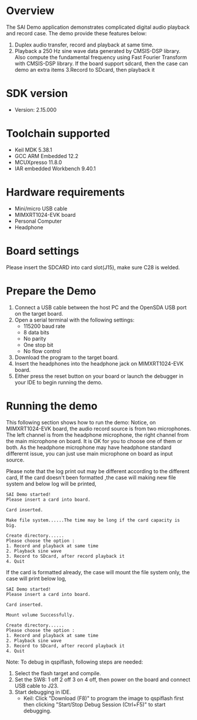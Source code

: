 Overview
========
The SAI Demo application demonstrates complicated digital audio playback and record case. The demo provide these features below:
1. Duplex audio transfer, record and playback at same time.
2. Playback a 250 Hz sine wave data generated by CMSIS-DSP library. Also compute the fundamental frequency using Fast Fourier Transform with CMSIS-DSP library.
If the board support sdcard, then the case can demo an extra items
3.Record to SDcard, then playback it

SDK version
===========
- Version: 2.15.000

Toolchain supported
===================
- Keil MDK  5.38.1
- GCC ARM Embedded  12.2
- MCUXpresso  11.8.0
- IAR embedded Workbench  9.40.1

Hardware requirements
=====================
- Mini/micro USB cable
- MIMXRT1024-EVK board
- Personal Computer
- Headphone

Board settings
==============
Please insert the SDCARD into card slot(J15), make sure C28 is welded.

Prepare the Demo
================
1.  Connect a USB cable between the host PC and the OpenSDA USB port on the target board.
2.  Open a serial terminal with the following settings:
    - 115200 baud rate
    - 8 data bits
    - No parity
    - One stop bit
    - No flow control
3.  Download the program to the target board.
4. Insert the headphones into the headphone jack on MIMXRT1024-EVK board.
5. Either press the reset button on your board or launch the debugger in your IDE to begin running the demo.

Running the demo
================

This following section shows how to run the demo:
Notice, on MIMXRT1024-EVK board, the audio record source is from two microphones. The left channel is from
the headphone microphone, the right channel from the main microphone on board. It is OK for you to choose one
of them or both.
As the headphone microphone may have headphone standard differernt issue, you can just use main microphone
on board as input source.

Please note that the log print out may be different according to the different card,
If the card doesn't been formatted ,the case will making new file system and below log will be printed,
~~~~~~~~~~~~~~~~~~~~~~~~~~~~~~~~~~~~~~~~~~~~~~~~~~~~~~~~~~~~~~~~~~~~~~~
SAI Demo started!
Please insert a card into board.

Card inserted.

Make file system......The time may be long if the card capacity is big.

Create directory......
Please choose the option :
1. Record and playback at same time
2. Playback sine wave
3. Record to SDcard, after record playback it
4. Quit
~~~~~~~~~~~~~~~~~~~~~~~~~~~~~~~~~~~~~~~~~~~~~~~~~~~~~~~~~~~~~~~~~~~~~~~~

If the card is formatted already, the case will mount the file system only, the case will print below log,
~~~~~~~~~~~~~~~~~~~~~~~~~~~~~~~~~~~~~~~~~~~~~~~~~~~~~~~~~~~~~~~~~~~~~~~~
SAI Demo started!
Please insert a card into board.

Card inserted.

Mount volume Successfully.

Create directory......
Please choose the option :
1. Record and playback at same time
2. Playback sine wave
3. Record to SDcard, after record playback it
4. Quit
~~~~~~~~~~~~~~~~~~~~~~~~~~~~~~~~~~~~~~~~~~~~~~~~~~~~~~~~~~~~~~~~~~~~~~~~

Note:
To debug in qspiflash, following steps are needed:
1. Select the flash target and compile.
2. Set the SW8: 1 off 2 off 3 on 4 off, then power on the board and connect USB cable to J23.
3. Start debugging in IDE.
   - Keil: Click "Download (F8)" to program the image to qspiflash first then clicking "Start/Stop Debug Session (Ctrl+F5)" to start debugging.
